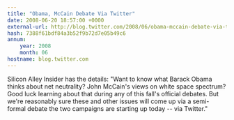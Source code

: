 ```yaml
---
title: "Obama, McCain Debate Via Twitter"
date: 2008-06-20 18:57:00 +0000
external-url: http://blog.twitter.com/2008/06/obama-mccain-debate-via-twitter.html
hash: 7388f61bdf84a3b52f9b72d7e05b49c6
annum:
    year: 2008
    month: 06
hostname: blog.twitter.com
---
```


Silicon Alley Insider has the details: "Want to know what Barack Obama thinks about net neutrality? John McCain's views on white space spectrum? Good luck learning about that during any of this fall's official debates. But we're reasonably sure these and other issues will come up via a semi-formal debate the two campaigns are starting up today -- via Twitter."
